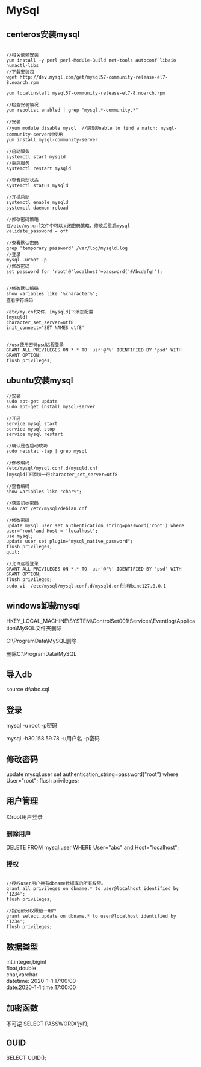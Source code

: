 # MySql

## centeros安装mysql

```

//相关依赖安装
yum install -y perl perl-Module-Build net-tools autoconf libaio numactl-libs 
//下载安装包
wget http://dev.mysql.com/get/mysql57-community-release-el7-8.noarch.rpm

yum localinstall mysql57-community-release-el7-8.noarch.rpm

//检查安装情况
yum repolist enabled | grep "mysql.*-community.*"

//安装
//yum module disable mysql  //遇到Unable to find a match: mysql-community-server时使用  
yum install mysql-community-server

//启动服务
systemctl start mysqld
//重启服务
systemctl restart mysqld

//查看启动状态
systemctl status mysqld

//开机启动
systemctl enable mysqld
systemctl daemon-reload

//修改密码策略
在/etc/my.cnf文件中可以关闭密码策略，修改后重启mysql
validate_password = off

//查看默认密码
grep 'temporary password' /var/log/mysqld.log
//登录
mysql -uroot -p
//修改密码
set password for 'root'@'localhost'=password('#Abcdefg!');


//修改默认编码
show variables like '%character%';
查看字符编码

/etc/my.cnf文件，[mysqld]下添加配置
[mysqld]
character_set_server=utf8
init_connect='SET NAMES utf8'


//usr使用密码psd远程登录
GRANT ALL PRIVILEGES ON *.* TO 'usr'@'%' IDENTIFIED BY 'psd' WITH GRANT OPTION;
flush privileges;
```
## ubuntu安装mysql

```
//安装
sudo apt-get update 
sudo apt-get install mysql-server

//开启
service mysql start
service mysql stop
service mysql restart

//确认是否启动成功
sudo netstat -tap | grep mysql

//修改编码
/etc/mysql/mysql.conf.d/mysqld.cnf
[mysqld]下添加一行character_set_server=utf8

//查看编码
show variables like "char%";

//获取初始密码
sudo cat /etc/mysql/debian.cnf

//修改密码
update mysql.user set authentication_string=password('root') where user='root'and Host = 'localhost';
use mysql;
update user set plugin="mysql_native_password";
flush privileges;
quit;

//允许远程登录
GRANT ALL PRIVILEGES ON *.* TO 'usr'@'%' IDENTIFIED BY 'psd' WITH GRANT OPTION;
flush privileges;
sudo vi  /etc/mysql/mysql.conf.d/mysqld.cnf注释bind127.0.0.1
```

## windows卸载mysql

HKEY_LOCAL_MACHINE\\SYSTEM\\ControlSet001\\Services\\Eventlog\\Application\\MySQL文件夹删除

C:\\ProgramData\\MySQL删除

删除C:\ProgramData\MySQL


## 导入db

source d:\\abc.sql

## 登录

mysql -u root -p密码

mysql -h30.158.59.78 -u用户名 -p密码


## 修改密码

update mysql.user set authentication_string=password("root") where User="root";
flush privileges;

## 用户管理

以root用户登录

### 删除用户

DELETE FROM mysql.user WHERE User="abc" and Host="localhost";

### 授权

```

//授权user用户拥有dbname数据库的所有权限。
grant all privileges on dbname.* to user@localhost identified by '1234';
flush privileges;

//指定部分权限给一用户
grant select,update on dbname.* to user@localhost identified by '1234';
flush privileges;

```

## 数据类型

int,integer,bigint  
float,double  
char,varchar  
datetime: 2020-1-1 17:00:00  
date:2020-1-1
time:17:00:00


## 加密函数

不可逆
SELECT PASSWORD('jyl');

## GUID
SELECT UUID();